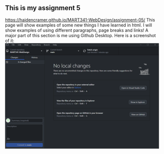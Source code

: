 ## This is my assignment 5
https://haidencramer.github.io/MART341-WebDesign/assignment-05/
This page will show examples of some new things I have learned in html. I will show examples of using different paragraphs, page breaks and links! A major part of this section is me using Github Desktop. Here is a screenshot of it: 
![Github Desktop](./images/gitHubDesktop.png)